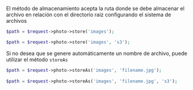 El método de almacenamiento acepta la ruta donde se debe almacenar el archivo en relación con el directorio raíz configurando el sistema de archivos


```php
$path = $request->photo->store('images');

$path = $request->photo->store('images', 's3');
```

Si no desea que se genere automáticamente un nombre de archivo, puede utilizar el método `storeAs`

```php
$path = $request->photo->storeAs('images', 'filename.jpg');
 
$path = $request->photo->storeAs('images', 'filename.jpg', 's3');
```